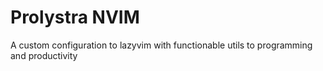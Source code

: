 # Prolystra NVIM

A custom configuration to lazyvim with functionable utils to programming and productivity
